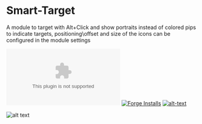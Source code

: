 # Smart-Target
A module to target with Alt+Click and show portraits instead of colored pips to indicate targets, positioning\offset and size of the icons can be configured in the module settings

![Latest Release Download Count](https://img.shields.io/github/downloads/theripper93/Smart-Target/latest/module.zip) [![Forge Installs](https://img.shields.io/badge/dynamic/json?label=Forge%20Installs&query=package.installs&suffix=%25&url=https%3A%2F%2Fforge-vtt.com%2Fapi%2Fbazaar%2Fpackage%2Fsmarttarget&colorB=4aa94a)](https://forge-vtt.com/bazaar#package=smarttarget) [![alt-text](https://img.shields.io/badge/-[Patreon]-%23[#ff424d])](https://www.patreon.com/theripper93)

![alt text](https://github.com/theripper93/Smart-Target/raw/main/smartTarget.jpg)
